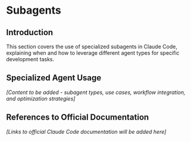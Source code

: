 # Subagents

## Introduction
This section covers the use of specialized subagents in Claude Code, explaining when and how to leverage different agent types for specific development tasks.

## Specialized Agent Usage
*[Content to be added - subagent types, use cases, workflow integration, and optimization strategies]*

## References to Official Documentation
*[Links to official Claude Code documentation will be added here]*